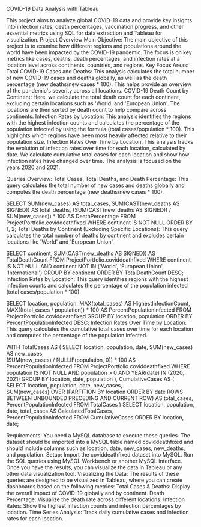 COVID-19 Data Analysis with Tableau


This project aims to analyze global COVID-19 data and provide key insights into infection rates, death percentages, vaccination progress, and other essential metrics using SQL for data extraction and Tableau for visualization.
Project Overview
Main Objective:
The main objective of this project is to examine how different regions and populations around the world have been impacted by the COVID-19 pandemic. The focus is on key metrics like cases, deaths, death percentages, and infection rates at a location level across continents, countries, and regions.
Key Focus Areas:
Total COVID-19 Cases and Deaths:
This analysis calculates the total number of new COVID-19 cases and deaths globally, as well as the death percentage (new deaths/new cases * 100). This helps provide an overview of the pandemic's severity across all locations.
COVID-19 Death Count by Continent:
Here, we calculate the total death count for each continent, excluding certain locations such as 'World' and 'European Union'. The locations are then sorted by death count to help compare across continents.
Infection Rates by Location:
This analysis identifies the regions with the highest infection counts and calculates the percentage of the population infected by using the formula (total cases/population * 100). This highlights which regions have been most heavily affected relative to their population size.
Infection Rates Over Time by Location:
This analysis tracks the evolution of infection rates over time for each location, calculated by date. We calculate cumulative total cases for each location and show how infection rates have changed over time. The analysis is focused on the years 2020 and 2021.

Queries Overview:
Total Cases, Total Deaths, and Death Percentage:
This query calculates the total number of new cases and deaths globally and computes the death percentage (new deaths/new cases * 100).

SELECT SUM(new_cases) AS total_cases, 
       SUM(CAST(new_deaths AS SIGNED)) AS total_deaths, 
       (SUM(CAST(new_deaths AS SIGNED)) / SUM(new_cases)) * 100 AS DeathPercentage
FROM ProjectPortfolio.coviddeathfixed
WHERE continent IS NOT NULL
ORDER BY 1, 2;
Total Deaths by Continent (Excluding Specific Locations):
This query calculates the total number of deaths by continent and excludes certain locations like 'World' and 'European Union'.

SELECT continent, 
       SUM(CAST(new_deaths AS SIGNED)) AS TotalDeathCount
FROM ProjectPortfolio.coviddeathfixed
WHERE continent IS NOT NULL 
  AND continent NOT IN ('World', 'European Union', 'International')
GROUP BY continent
ORDER BY TotalDeathCount DESC;
Infection Rates by Location:
This query identifies regions with the highest infection counts and calculates the percentage of the population infected (total cases/population * 100).

SELECT location, 
       population, 
       MAX(total_cases) AS HighestInfectionCount, 
       MAX((total_cases / population)) * 100 AS PercentPopulationInfected
FROM ProjectPortfolio.coviddeathfixed
GROUP BY location, population
ORDER BY PercentPopulationInfected DESC;
Infection Rates Over Time by Location:
This query calculates the cumulative total cases over time for each location and computes the percentage of the population infected.

WITH TotalCases AS (
    SELECT location, 
           population, 
           date, 
           SUM(new_cases) AS new_cases,  
           (SUM(new_cases) / NULLIF(population, 0)) * 100 AS PercentPopulationInfected
    FROM ProjectPortfolio.coviddeathfixed
    WHERE population IS NOT NULL AND population > 0
      AND YEAR(date) IN (2020, 2021)
    GROUP BY location, date, population
),
CumulativeCases AS (
    SELECT location, 
           population, 
           date, 
           new_cases,  
           SUM(new_cases) OVER (PARTITION BY location ORDER BY date ROWS BETWEEN UNBOUNDED PRECEDING AND CURRENT ROW) AS total_cases,  
           PercentPopulationInfected
    FROM TotalCases
)
SELECT location, 
       population, 
       date, 
       total_cases AS CalculatedTotalCases,  
       PercentPopulationInfected
FROM CumulativeCases
ORDER BY location, date;

Requirements:
You need a MySQL database to execute these queries.
The dataset should be imported into a MySQL table named coviddeathfixed and should include columns such as location, date, new_cases, new_deaths, and population.
Setup:
Import the coviddeathfixed dataset into MySQL.
Run the SQL queries using MySQL Workbench or another MySQL interface.
Once you have the results, you can visualize the data in Tableau or any other data visualization tool.
Visualizing the Data:
The results of these queries are designed to be visualized in Tableau, where you can create dashboards based on the following metrics:
Total Cases & Deaths: Display the overall impact of COVID-19 globally and by continent.
Death Percentage: Visualize the death rate across different locations.
Infection Rates: Show the highest infection counts and infection percentages by location.
Time Series Analysis: Track daily cumulative cases and infection rates for each location.
